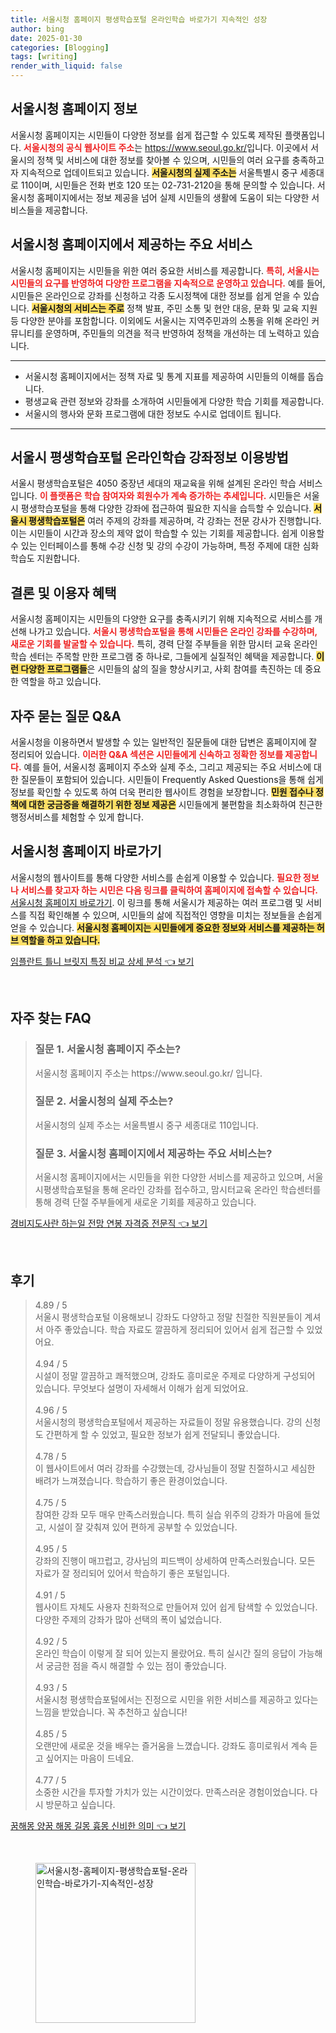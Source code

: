 ```yaml
---
title: 서울시청 홈페이지 평생학습포털 온라인학습 바로가기 지속적인 성장
author: bing
date: 2025-01-30
categories: [Blogging]
tags: [writing]
render_with_liquid: false
---
```



<h2 id='서울시청-홈페이지-정보'>서울시청 홈페이지 정보</h2>

<p>서울시청 홈페이지는 시민들이 다양한 정보를 쉽게 접근할 수 있도록 제작된 플랫폼입니다. <b><span style="color: #ee2323;">서울시청의 공식 웹사이트 주소</span></b>는 <a href="https://www.seoul.go.kr/">https://www.seoul.go.kr/</a>입니다. 이곳에서 서울시의 정책 및 서비스에 대한 정보를 찾아볼 수 있으며, 시민들의 여러 요구를 충족하고자 지속적으로 업데이트되고 있습니다. <b><span style="background-color: #ffe066;">서울시청의 실제 주소는</span></b> 서울특별시 중구 세종대로 110이며, 시민들은 전화 번호 120 또는 02-731-2120을 통해 문의할 수 있습니다. 서울시청 홈페이지에서는 정보 제공을 넘어 실제 시민들의 생활에 도움이 되는 다양한 서비스들을 제공합니다.</p>

<h2 id='주요-서비스-제공'>서울시청 홈페이지에서 제공하는 주요 서비스</h2>

<p>서울시청 홈페이지는 시민들을 위한 여러 중요한 서비스를 제공합니다. <b><span style="color: #ee2323;">특히, 서울시는 시민들의 요구를 반영하여 다양한 프로그램을 지속적으로 운영하고 있습니다.</span></b> 예를 들어, 시민들은 온라인으로 강좌를 신청하고 각종 도시정책에 대한 정보를 쉽게 얻을 수 있습니다. <b><span style="background-color: #ffe066;">서울시청의 서비스는 주로</span></b> 정책 발표, 주민 소통 및 현안 대응, 문화 및 교육 지원 등 다양한 분야를 포함합니다. 이외에도 서울시는 지역주민과의 소통을 위해 온라인 커뮤니티를 운영하며, 주민들의 의견을 적극 반영하여 정책을 개선하는 데 노력하고 있습니다.</p>

<hr />

<ul>
    <li>서울시청 홈페이지에서는 정책 자료 및 통계 지표를 제공하여 시민들의 이해를 돕습니다.</li>
    <li>평생교육 관련 정보와 강좌를 소개하여 시민들에게 다양한 학습 기회를 제공합니다.</li>
    <li>서울시의 행사와 문화 프로그램에 대한 정보도 수시로 업데이트 됩니다.</li>
</ul>

<hr />

<h2 id='서울시-평생학습포털-이용법'>서울시 평생학습포털 온라인학습 강좌정보 이용방법</h2>

<p>서울시 평생학습포털은 4050 중장년 세대의 재교육을 위해 설계된 온라인 학습 서비스입니다. <b><span style="color: #ee2323;">이 플랫폼은 학습 참여자와 회원수가 계속 증가하는 추세입니다.</span></b> 시민들은 서울시 평생학습포털을 통해 다양한 강좌에 접근하여 필요한 지식을 습득할 수 있습니다. <b><span style="background-color: #ffe066;">서울시 평생학습포털은</span></b> 여러 주제의 강좌를 제공하며, 각 강좌는 전문 강사가 진행합니다. 이는 시민들이 시간과 장소의 제약 없이 학습할 수 있는 기회를 제공합니다. 쉽게 이용할 수 있는 인터페이스를 통해 수강 신청 및 강의 수강이 가능하며, 특정 주제에 대한 심화 학습도 지원합니다.</p>

<h2 id='결론-및-이용자-혜택'>결론 및 이용자 혜택</h2>

<p>서울시청 홈페이지는 시민들의 다양한 요구를 충족시키기 위해 지속적으로 서비스를 개선해 나가고 있습니다. <b><span style="color: #ee2323;">서울시 평생학습포털을 통해 시민들은 온라인 강좌를 수강하며, 새로운 기회를 발굴할 수 있습니다.</span></b> 특히, 경력 단절 주부들을 위한 맘시터 교육 온라인 학습 센터는 주목할 만한 프로그램 중 하나로, 그들에게 실질적인 혜택을 제공합니다. <b><span style="background-color: #ffe066;">이런 다양한 프로그램들</span></b>은 시민들의 삶의 질을 향상시키고, 사회 참여를 촉진하는 데 중요한 역할을 하고 있습니다.</p>

<h2 id='자주-묻는-질문-QNA'>자주 묻는 질문 Q&A</h2>

<p>서울시청을 이용하면서 발생할 수 있는 일반적인 질문들에 대한 답변은 홈페이지에 잘 정리되어 있습니다. <b><span style="color: #ee2323;">이러한 Q&A 섹션은 시민들에게 신속하고 정확한 정보를 제공합니다.</span></b> 예를 들어, 서울시청 홈페이지 주소와 실제 주소, 그리고 제공되는 주요 서비스에 대한 질문들이 포함되어 있습니다. 시민들이 Frequently Asked Questions을 통해 쉽게 정보를 확인할 수 있도록 하여 더욱 편리한 웹사이트 경험을 보장합니다. <b><span style="background-color: #ffe066;">민원 접수나 정책에 대한 궁금증을 해결하기 위한 정보 제공은</span></b> 시민들에게 불편함을 최소화하여 친근한 행정서비스를 체험할 수 있게 합니다.</p>

<h2 id='서울시청-홈페이지-연결'>서울시청 홈페이지 바로가기</h2>

<p>서울시청의 웹사이트를 통해 다양한 서비스를 손쉽게 이용할 수 있습니다. <b><span style="color: #ee2323;">필요한 정보나 서비스를 찾고자 하는 시민은 다음 링크를 클릭하여 홈페이지에 접속할 수 있습니다.</span></b> <a href="https://www.seoul.go.kr/">서울시청 홈페이지 바로가기</a>. 이 링크를 통해 서울시가 제공하는 여러 프로그램 및 서비스를 직접 확인해볼 수 있으며, 시민들의 삶에 직접적인 영향을 미치는 정보들을 손쉽게 얻을 수 있습니다. <b><span style="background-color: #ffe066;">서울시청 홈페이지는 시민들에게 중요한 정보와 서비스를 제공하는 허브 역할을 하고 있습니다.</span></b></p>


<p><a class="click-button" title="임플란트 틀니 브릿지 특징 비교 상세 분석" href="https://adkhouse.github.io/posts/%EC%9E%84%ED%94%8C%EB%9E%80%ED%8A%B8-%ED%8B%80%EB%8B%88-%EB%B8%8C%EB%A6%BF%EC%A7%80-%ED%8A%B9%EC%A7%95-%EB%B9%84%EA%B5%90-%EC%83%81%EC%84%B8-%EB%B6%84%EC%84%9D/" rel="dofollow">임플란트 틀니 브릿지 특징 비교 상세 분석 👈 보기</a></p><br>
<h2 id='자주_찾는_FAQ'>자주 찾는 FAQ</h2>
<div itemscope="" itemtype="https://schema.org/FAQPage"> 
<blockquote> 
<div itemscope="" itemprop="mainEntity" itemtype="https://schema.org/Question"> 
<h3 itemprop="name">질문 1. 서울시청 홈페이지 주소는?</h3> 
<div itemscope="" itemprop="acceptedAnswer" itemtype="https://schema.org/Answer"> 
<span itemprop="text"> 
<p>서울시청 홈페이지 주소는 https://www.seoul.go.kr/ 입니다.</p> 
</span> 
</div> 
</div> 

<div itemscope="" itemprop="mainEntity" itemtype="https://schema.org/Question"> 
<h3 itemprop="name">질문 2. 서울시청의 실제 주소는?</h3> 
<div itemscope="" itemprop="acceptedAnswer" itemtype="https://schema.org/Answer"> 
<span itemprop="text"> 
<p>서울시청의 실제 주소는 서울특별시 중구 세종대로 110입니다.</p> 
</span> 
</div> 
</div> 

<div itemscope="" itemprop="mainEntity" itemtype="https://schema.org/Question"> 
<h3 itemprop="name">질문 3. 서울시청 홈페이지에서 제공하는 주요 서비스는?</h3> 
<div itemscope="" itemprop="acceptedAnswer" itemtype="https://schema.org/Answer"> 
<span itemprop="text"> 
<p>서울시청 홈페이지에서는 시민들을 위한 다양한 서비스를 제공하고 있으며, 서울시평생학습포털을 통해 온라인 강좌를 접수하고, 맘시터교육 온라인 학습센터를 통해 경력 단절 주부들에게 새로운 기회를 제공하고 있습니다.</p> 
</span> 
</div> 
</div> 
</blockquote> 
</div>
<p><a class="click-button" title="경비지도사란 하는일 전망 연봉 자격증 전문직" href="https://adkhouse.github.io/posts/%EA%B2%BD%EB%B9%84%EC%A7%80%EB%8F%84%EC%82%AC%EB%9E%80-%ED%95%98%EB%8A%94%EC%9D%BC-%EC%A0%84%EB%A7%9D-%EC%97%B0%EB%B4%89-%EC%9E%90%EA%B2%A9%EC%A6%9D-%EC%A0%84%EB%AC%B8%EC%A7%81/" rel="dofollow">경비지도사란 하는일 전망 연봉 자격증 전문직 👈 보기</a></p><br>
<h2 id='후기'>후기</h2>
<div itemscope itemtype="https://schema.org/Product">
  <blockquote>
  <div itemprop="review" itemscope itemtype="https://schema.org/Review">
      <div itemprop="reviewRating" itemscope itemtype="https://schema.org/Rating"> <span itemprop="ratingValue">4.89</span> / <span itemprop="bestRating">5</span> </div>
      <span itemprop="reviewBody">서울시 평생학습포털 이용해보니 강좌도 다양하고 정말 친절한 직원분들이 계셔서 아주 좋았습니다. 학습 자료도 깔끔하게 정리되어 있어서 쉽게 접근할 수 있었어요.</span>
  </div>
  <br>
  <div itemprop="review" itemscope itemtype="https://schema.org/Review">
      <div itemprop="reviewRating" itemscope itemtype="https://schema.org/Rating"> <span itemprop="ratingValue">4.94</span> / <span itemprop="bestRating">5</span> </div>
      <span itemprop="reviewBody">시설이 정말 깔끔하고 쾌적했으며, 강좌도 흥미로운 주제로 다양하게 구성되어 있습니다. 무엇보다 설명이 자세해서 이해가 쉽게 되었어요.</span>
  </div>
  <br>
  <div itemprop="review" itemscope itemtype="https://schema.org/Review">
      <div itemprop="reviewRating" itemscope itemtype="https://schema.org/Rating"> <span itemprop="ratingValue">4.96</span> / <span itemprop="bestRating">5</span> </div>
      <span itemprop="reviewBody">서울시청의 평생학습포털에서 제공하는 자료들이 정말 유용했습니다. 강의 신청도 간편하게 할 수 있었고, 필요한 정보가 쉽게 전달되니 좋았습니다.</span>
  </div>
  <br>
  <div itemprop="review" itemscope itemtype="https://schema.org/Review">
      <div itemprop="reviewRating" itemscope itemtype="https://schema.org/Rating"> <span itemprop="ratingValue">4.78</span> / <span itemprop="bestRating">5</span> </div>
      <span itemprop="reviewBody">이 웹사이트에서 여러 강좌를 수강했는데, 강사님들이 정말 친절하시고 세심한 배려가 느껴졌습니다. 학습하기 좋은 환경이었습니다.</span>
  </div>
  <br>
  <div itemprop="review" itemscope itemtype="https://schema.org/Review">
      <div itemprop="reviewRating" itemscope itemtype="https://schema.org/Rating"> <span itemprop="ratingValue">4.75</span> / <span itemprop="bestRating">5</span> </div>
      <span itemprop="reviewBody">참여한 강좌 모두 매우 만족스러웠습니다. 특히 실습 위주의 강좌가 마음에 들었고, 시설이 잘 갖춰져 있어 편하게 공부할 수 있었습니다.</span>
  </div>
  <br>
  <div itemprop="review" itemscope itemtype="https://schema.org/Review">
      <div itemprop="reviewRating" itemscope itemtype="https://schema.org/Rating"> <span itemprop="ratingValue">4.95</span> / <span itemprop="bestRating">5</span> </div>
      <span itemprop="reviewBody">강좌의 진행이 매끄럽고, 강사님의 피드백이 상세하여 만족스러웠습니다. 모든 자료가 잘 정리되어 있어서 학습하기 좋은 포털입니다.</span>
  </div>
  <br>
  <div itemprop="review" itemscope itemtype="https://schema.org/Review">
      <div itemprop="reviewRating" itemscope itemtype="https://schema.org/Rating"> <span itemprop="ratingValue">4.91</span> / <span itemprop="bestRating">5</span> </div>
      <span itemprop="reviewBody">웹사이트 자체도 사용자 친화적으로 만들어져 있어 쉽게 탐색할 수 있었습니다. 다양한 주제의 강좌가 많아 선택의 폭이 넓었습니다.</span>
  </div>
  <br>
  <div itemprop="review" itemscope itemtype="https://schema.org/Review">
      <div itemprop="reviewRating" itemscope itemtype="https://schema.org/Rating"> <span itemprop="ratingValue">4.92</span> / <span itemprop="bestRating">5</span> </div>
      <span itemprop="reviewBody">온라인 학습이 이렇게 잘 되어 있는지 몰랐어요. 특히 실시간 질의 응답이 가능해서 궁금한 점을 즉시 해결할 수 있는 점이 좋았습니다.</span>
  </div>
  <br>
  <div itemprop="review" itemscope itemtype="https://schema.org/Review">
      <div itemprop="reviewRating" itemscope itemtype="https://schema.org/Rating"> <span itemprop="ratingValue">4.93</span> / <span itemprop="bestRating">5</span> </div>
      <span itemprop="reviewBody">서울시청 평생학습포털에서는 진정으로 시민을 위한 서비스를 제공하고 있다는 느낌을 받았습니다. 꼭 추천하고 싶습니다!</span>
  </div>
  <br>
  <div itemprop="review" itemscope itemtype="https://schema.org/Review">
      <div itemprop="reviewRating" itemscope itemtype="https://schema.org/Rating"> <span itemprop="ratingValue">4.85</span> / <span itemprop="bestRating">5</span> </div>
      <span itemprop="reviewBody">오랜만에 새로운 것을 배우는 즐거움을 느꼈습니다. 강좌도 흥미로워서 계속 듣고 싶어지는 마음이 드네요.</span>
  </div>
  <br>
  <div itemprop="review" itemscope itemtype="https://schema.org/Review">
      <div itemprop="reviewRating" itemscope itemtype="https://schema.org/Rating"> <span itemprop="ratingValue">4.77</span> / <span itemprop="bestRating">5</span> </div>
      <span itemprop="reviewBody">소중한 시간을 투자할 가치가 있는 시간이었다. 만족스러운 경험이었습니다. 다시 방문하고 싶습니다.</span>
  </div>
  </blockquote>
</div>
<p><a class="click-button" title="꿈해몽 양꿈 해몽 길몽 흉몽 신비한 의미" href="https://adkhouse.github.io/posts/%EA%BF%88%ED%95%B4%EB%AA%BD-%EC%96%91%EA%BF%88-%ED%95%B4%EB%AA%BD-%EA%B8%B8%EB%AA%BD-%ED%9D%89%EB%AA%BD-%EC%8B%A0%EB%B9%84%ED%95%9C-%EC%9D%98%EB%AF%B8/" rel="dofollow">꿈해몽 양꿈 해몽 길몽 흉몽 신비한 의미 👈 보기</a></p><br>
<figure class="image"><img src="https://adkhouse.github.io/assets/img/thumbnail/서울시청-홈페이지-평생학습포털-온라인학습-바로가기-지속적인-성장.webp" alt="서울시청-홈페이지-평생학습포털-온라인학습-바로가기-지속적인-성장" width="256" height="256"></figure>